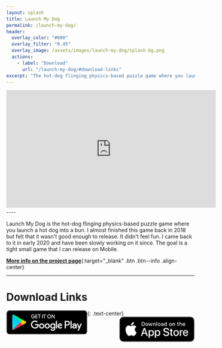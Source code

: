 ```yaml
---
layout: splash
title: Launch My Dog
permalink: /launch-my-dog/
header:
  overlay_color: "#000"
  overlay_filter: "0.45"
  overlay_image: /assets/images/launch-my-dog/splash-bg.png
  actions:
    - label: "Download"
      url: "/launch-my-dog/#download-links"
excerpt: "The hot-dog flinging physics-based puzzle game where you launch a hot dog into a bun. Things get in the way. Collect toppings, avoid Ketchup, experience anti-gravity, and go through portals to get your hot dog into its hot dog bun."
---
```


<iframe width="560" height="315" src="https://www.youtube.com/embed/Z0nJEmJ8Ms8" title="YouTube video player" frameborder="0" allow="accelerometer; autoplay; clipboard-write; encrypted-media; gyroscope; picture-in-picture" allowfullscreen></iframe>
----

Launch My Dog is the hot-dog flinging physics-based puzzle game where you launch a hot dog into a bun. I almost finished this game back in 2018 but felt that it wasn't good enough to release. It didn't feel fun. I came back to it in early 2020 and have been slowly working on it since. The goal is a tight small game that I can release on Mobile.

[**More info on the project page**](/projects/launch-my-dog/){:target="_blank" .btn .btn--info .align-center}


----
# Download Links
{: .text-center}
<a href="https://play.google.com/store/apps/details?id=com.NerdHerdNetwork.LaunchMyDog" target="_blank"><img src="/assets/images/google-play-badge.png" alt="Logo NHN" style="width: 43%; float: left"></a>
<a href="https://apps.apple.com/us/app/launch-my-dog/id1575435217" target="_blank"><img src="/assets/images/app_store.svg" alt="Logo NHN" style="width: 40%; float: right"></a>
